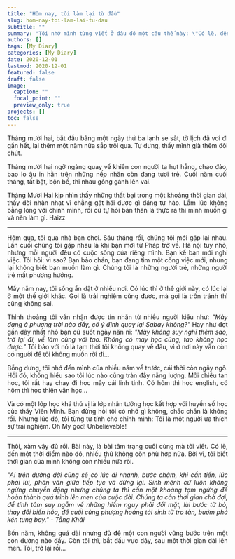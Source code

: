 ```yaml
---
title: "Hôm nay, tôi làm lại từ đầu"
slug: hom-nay-toi-lam-lai-tu-dau
subtitle: ""
summary: "Tôi nhớ mình từng viết ở đâu đó một câu thế này: \"Có lẽ, đến một thời điểm nào đó, nhiều thứ không còn phù hợp nữa\". Bởi vì, tôi biết thời gian của mình không còn nhiều nữa rồi..."
authors: []
tags: [My Diary]
categories: [My Diary]
date: 2020-12-01
lastmod: 2020-12-01
featured: false
draft: false
image:
  caption: ""
  focal_point: ""
  preview_only: true
projects: []
toc: false
---
```


<p style = "text-align: justify">Tháng mười hai, bắt đầu bằng một ngày thứ ba lạnh se sắt, tờ lịch đã vơi đi gần hết, lại thêm một năm nữa sắp trôi qua. Tự dưng, thấy mình già thêm đôi chút.</p>

<p style = "text-align: justify">Tháng mười hai ngỡ ngàng quay về khiến con người ta hụt hẫng, chao đảo, bao lo âu in hằn trên những nếp nhăn còn đang tươi trẻ. Cuối năm cuối tháng, tất bật, bộn bề, thi nhau gồng gánh lên vai.</p>

<p style = "text-align: justify">Tháng Mười Hai kịp nhìn thấy những thất bại trong một khoảng thời gian dài, thấy đời nhàn nhạt vì chẳng gặt hái được gì đáng tự hào. Lắm lúc không bằng lòng với chính mình, rồi cứ tự hỏi bản thân là thực ra thì mình muốn gì và nên làm gì. Haizz</p>

---

<p style = "text-align: justify">Hôm qua, tôi qua nhà bạn chơi. Sáu tháng rồi, chúng tôi mới gặp lại nhau. Lần cuối chúng tôi gặp nhau là khi bạn mới từ Pháp trở về. Hà nội tuy nhỏ, nhưng mỗi người đều có cuộc sống của riêng mình. Bạn kể bạn mới nghỉ việc. Tôi hỏi: vì sao? Bạn bảo chán, bạn đang tìm một công việc mới, nhưng lại không biết bạn muốn làm gì. Chúng tôi là những người trẻ, những người trẻ mất phương hướng.</p>

<p style = "text-align: justify">Mấy năm nay, tôi sống ẩn dật ở nhiều nơi. Có lúc thì ở thế giới này, có lúc lại ở một thế giới khác. Gọi là trải nghiệm cũng được, mà gọi là trốn tránh thì cũng không sai.</p>

<p style = "text-align: justify">Thỉnh thoảng tôi vẫn nhận được tin nhắn từ nhiều người kiểu như: <i>"Mày đang ở phương trời nào đấy, có ý định quay lại Sabay không?"</i> Hay như đợt gần đây nhất nhỏ bạn cứ suốt ngày năn nỉ: <i>"Mày không suy nghĩ thêm sao, trở lại đi, về làm cùng với tao. Không có mày học cùng, tao không học được."</i> Tôi bảo với nó là tạm thời tôi không quay về đâu, vì ở nơi này vẫn còn có người để tôi không muốn rời đi...</p>

<p style = "text-align: justify">Bỗng dưng, tôi nhớ đến mình của nhiều năm về trước, cái thời còn ngây ngô. Hồi đó, không hiểu sao tôi lúc nào cũng tràn đầy năng lượng. Mỗi chiều tan học, tôi rất hay chạy đi học mấy cái linh tinh. Có hôm thì học english, có hôm thì học thiên văn học...</p>

<p style = "text-align: justify">Và có một lớp học khá thú vị là lớp nhân tướng học kết hợp với huyền số học của thầy Viên Minh. Bạn đừng hỏi tôi có nhớ gì không, chắc chắn là không rồi. Nhưng lúc đó, tôi từng tự tính cho chính mình: Tôi là một người ưa thích sự trải nghiệm. Oh My god! Unbelievable! </p>

---

<p style = "text-align: justify">Thôi, xàm vậy đủ rồi. Bài này, là bài tâm trạng cuối cùng mà tôi viết. Có lẽ, đến một thời điểm nào đó, nhiều thứ không còn phù hợp nữa. Bởi vì, tôi biết thời gian của mình không còn nhiều nữa rồi.</p>

<p style = "text-align: justify"><i>"Ai trên đường đời cũng sẽ có lúc đi nhanh, bước chậm, khi cần tiến, lúc phải lùi, phân vân giữa tiếp tục và dừng lại. Sinh mệnh cứ luôn không ngừng chuyển động nhưng chúng ta thì cần một khoảng tạm ngừng để hoàn thành quá trình lên men của cuộc đời. Chúng ta cần thời gian chờ đợi, để tĩnh tâm suy ngẫm về những hiểm nguy phải đối mặt, lùi bước từ bỏ, thay đổi biến hóa, để cuối cùng phượng hoàng tái sinh từ tro tàn, bướm phá kén tung bay." - Tằng Khải</i></p>

<p style = "text-align: justify">Bốn năm, không quá dài nhưng đủ để một con người vững bước trên một con đường nào đấy. Còn tôi thì, bắt đầu vực dậy, sau một thời gian dài lên men. Tôi, trở lại rồi...</p>
